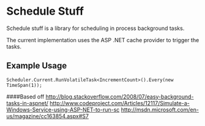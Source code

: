 Schedule Stuff
=============

Schedule stuff is a library for scheduling in process background tasks.

The current implementation uses the ASP .NET cache provider to trigger the tasks.

Example Usage
-------------

```
Scheduler.Current.RunVolatileTask<IncrementCount>().Every(new TimeSpan(1));
```

####Based off
http://blog.stackoverflow.com/2008/07/easy-background-tasks-in-aspnet/
http://www.codeproject.com/Articles/12117/Simulate-a-Windows-Service-using-ASP-NET-to-run-sc
http://msdn.microsoft.com/en-us/magazine/cc163854.aspx#S7

